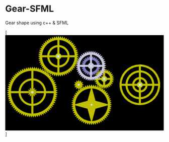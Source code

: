 # Gear-SFML
Gear shape using c++ &amp; SFML

[![image](https://github.com/Blakrunner/Gear-SFML/blob/main/sampleGear.png)]
